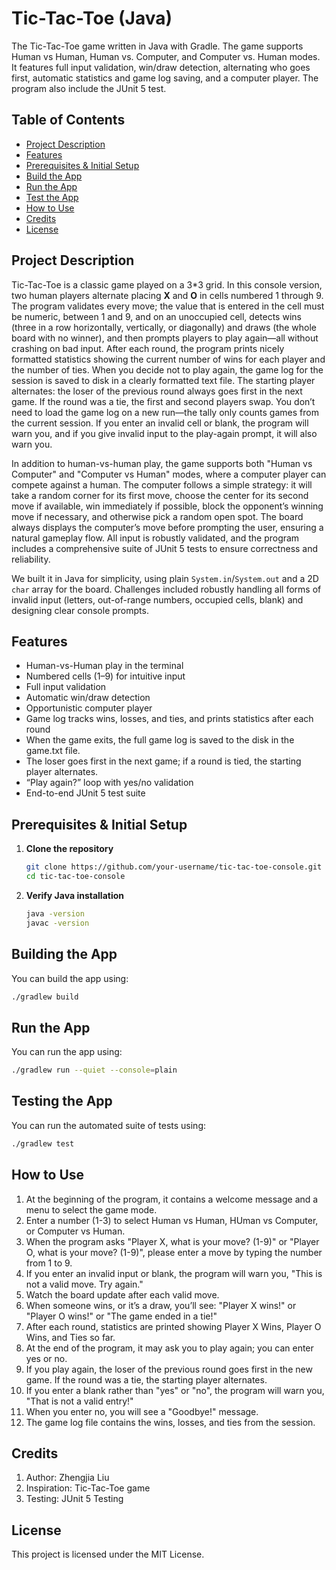 # Tic-Tac-Toe (Java)

The Tic-Tac-Toe game written in Java with Gradle. The game supports Human vs Human, Human vs. Computer, and Computer vs. Human modes. It features full input validation, win/draw detection, alternating who goes first, automatic statistics and game log saving, and a computer player. The program also include the JUnit 5 test. 

## Table of Contents

- [Project Description](#project-description)  
- [Features](#features)  
- [Prerequisites & Initial Setup](#prerequisites--initial-setup)  
- [Build the App](#build-the-app)  
- [Run the App](#run-the-app)  
- [Test the App](#test-the-app)  
- [How to Use](#how-to-use)  
- [Credits](#credits)  
- [License](#license)  

## Project Description

Tic-Tac-Toe is a classic game played on a 3*3 grid. In this console version, two human players alternate placing **X** and **O** in cells numbered 1 through 9. The program validates every move; the value that is entered in the cell must be numeric, between 1 and 9, and on an unoccupied cell, detects wins (three in a row horizontally, vertically, or diagonally) and draws (the whole board with no winner), and then prompts players to play again—all without crashing on bad input. After each round, the program prints nicely formatted statistics showing the current number of wins for each player and the number of ties. When you decide not to play again, the game log for the session is saved to disk in a clearly formatted text file. The starting player alternates: the loser of the previous round always goes first in the next game. If the round was a tie, the first and second players swap. You don’t need to load the game log on a new run—the tally only counts games from the current session. If you enter an invalid cell or blank, the program will warn you, and if you give invalid input to the play-again prompt, it will also warn you.

In addition to human-vs-human play, the game supports both "Human vs Computer" and "Computer vs Human" modes, where a computer player can compete against a human. The computer follows a simple strategy: it will take a random corner for its first move, choose the center for its second move if available, win immediately if possible, block the opponent’s winning move if necessary, and otherwise pick a random open spot. The board always displays the computer’s move before prompting the user, ensuring a natural gameplay flow. All input is robustly validated, and the program includes a comprehensive suite of JUnit 5 tests to ensure correctness and reliability.

We built it in Java for simplicity, using plain `System.in`/`System.out` and a 2D `char` array for the board. Challenges included robustly handling all forms of invalid input (letters, out-of-range numbers, occupied cells, blank) and designing clear console prompts.

## Features

- Human-vs-Human play in the terminal  
- Numbered cells (1–9) for intuitive input  
- Full input validation  
- Automatic win/draw detection
- Opportunistic computer player
- Game log tracks wins, losses, and ties, and prints statistics after each round
- When the game exits, the full game log is saved to the disk in the game.txt file.
- The loser goes first in the next game; if a round is tied, the starting player alternates. 
- “Play again?” loop with yes/no validation  
- End-to-end JUnit 5 test suite  

## Prerequisites & Initial Setup

1. **Clone the repository**  
   ```bash
   git clone https://github.com/your-username/tic-tac-toe-console.git
   cd tic-tac-toe-console
   ```

2. **Verify Java installation**
   ```bash
   java -version
   javac -version
   ```
   
## Building the App

You can build the app using:
```bash
./gradlew build
```

## Run the App

You can run the app using: 
```bash
./gradlew run --quiet --console=plain
```

## Testing the App

You can run the automated suite of tests using:
```bash
./gradlew test
```

## How to Use

1. At the beginning of the program, it contains a welcome message and a menu to select the game mode.
2. Enter a number (1-3) to select Human vs Human, HUman vs Computer, or Computer vs Human. 
3. When the program asks "Player X, what is your move? (1-9)" or "Player O, what is your move? (1-9)", please enter a move by typing the number from 1 to 9.
4. If you enter an invalid input or blank, the program will warn you, "This is not a valid move. Try again."
5. Watch the board update after each valid move.
6. When someone wins, or it’s a draw, you’ll see: "Player X wins!" or "Player O wins!" or "The game ended in a tie!"
7. After each round, statistics are printed showing Player X Wins, Player O Wins, and Ties so far. 
8. At the end of the program, it may ask you to play again; you can enter yes or no.
9. If you play again, the loser of the previous round goes first in the new game. If the round was a tie, the starting player alternates. 
10. If you enter a blank rather than "yes" or "no", the program will warn you, "That is not a valid entry!"
11. When you enter no, you will see a "Goodbye!" message.
12. The game log file contains the wins, losses, and ties from the session. 

## Credits

1. Author: Zhengjia Liu
2. Inspiration: Tic-Tac-Toe game
3. Testing: JUnit 5 Testing

## License

This project is licensed under the MIT License.
